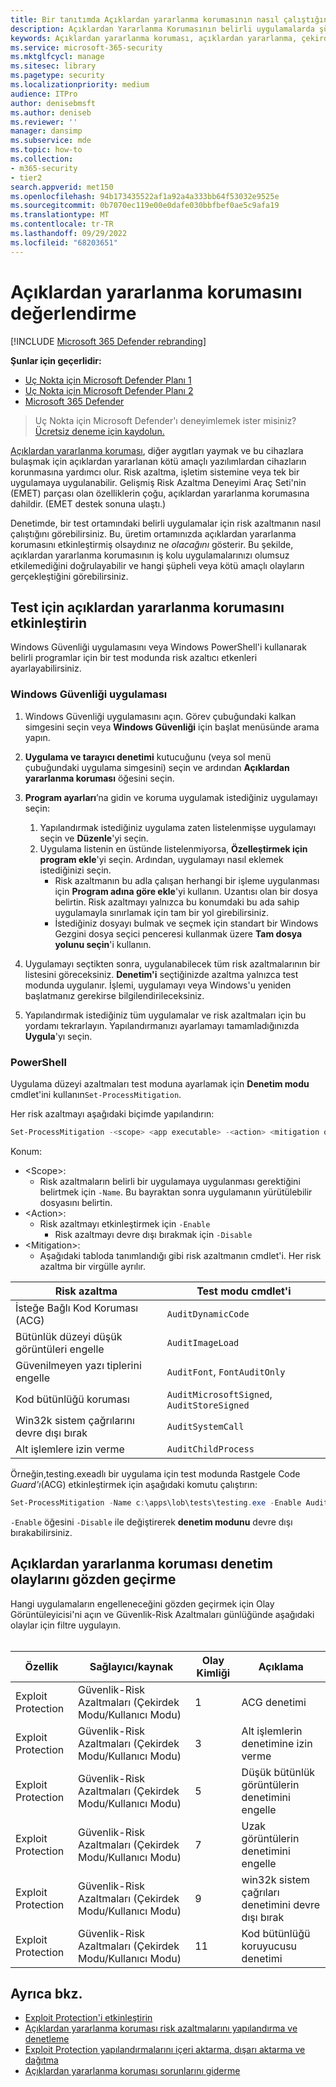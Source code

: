 ```yaml
---
title: Bir tanıtımda Açıklardan yararlanma korumasının nasıl çalıştığını görün
description: Açıklardan Yararlanma Korumasının belirli uygulamalarda şüpheli davranışların oluşmasını nasıl engelleyebileceğini görün.
keywords: Açıklardan yararlanma koruması, açıklardan yararlanma, çekirdek, olaylar, değerlendirme, tanıtım, deneme, risk azaltma
ms.service: microsoft-365-security
ms.mktglfcycl: manage
ms.sitesec: library
ms.pagetype: security
ms.localizationpriority: medium
audience: ITPro
author: denisebmsft
ms.author: deniseb
ms.reviewer: ''
manager: dansimp
ms.subservice: mde
ms.topic: how-to
ms.collection:
- m365-security
- tier2
search.appverid: met150
ms.openlocfilehash: 94b173435522af1a92a4a333bb64f53032e9525e
ms.sourcegitcommit: 0b7070ec119e00e0dafe030bbfbef0ae5c9afa19
ms.translationtype: MT
ms.contentlocale: tr-TR
ms.lasthandoff: 09/29/2022
ms.locfileid: "68203651"
---
```

# <a name="evaluate-exploit-protection"></a>Açıklardan yararlanma korumasını değerlendirme

[!INCLUDE [Microsoft 365 Defender rebranding](../../includes/microsoft-defender.md)]

**Şunlar için geçerlidir:**
- [Uç Nokta için Microsoft Defender Planı 1](https://go.microsoft.com/fwlink/?linkid=2154037)
- [Uç Nokta için Microsoft Defender Planı 2](https://go.microsoft.com/fwlink/?linkid=2154037)
- [Microsoft 365 Defender](https://go.microsoft.com/fwlink/?linkid=2118804)

> Uç Nokta için Microsoft Defender'ı deneyimlemek ister misiniz? [Ücretsiz deneme için kaydolun.](https://signup.microsoft.com/create-account/signup?products=7f379fee-c4f9-4278-b0a1-e4c8c2fcdf7e&ru=https://aka.ms/MDEp2OpenTrial?ocid=docs-wdatp-enablesiem-abovefoldlink)

[Açıklardan yararlanma koruması](exploit-protection.md), diğer aygıtları yaymak ve bu cihazlara bulaşmak için açıklardan yararlanan kötü amaçlı yazılımlardan cihazların korunmasına yardımcı olur. Risk azaltma, işletim sistemine veya tek bir uygulamaya uygulanabilir. Gelişmiş Risk Azaltma Deneyimi Araç Seti'nin (EMET) parçası olan özelliklerin çoğu, açıklardan yararlanma korumasına dahildir. (EMET destek sonuna ulaştı.)

Denetimde, bir test ortamındaki belirli uygulamalar için risk azaltmanın nasıl çalıştığını görebilirsiniz. Bu, üretim ortamınızda açıklardan yararlanma korumasını etkinleştirmiş olsaydınız ne *olacağını* gösterir. Bu şekilde, açıklardan yararlanma korumasının iş kolu uygulamalarınızı olumsuz etkilemediğini doğrulayabilir ve hangi şüpheli veya kötü amaçlı olayların gerçekleştiğini görebilirsiniz.

## <a name="enable-exploit-protection-for-testing"></a>Test için açıklardan yararlanma korumasını etkinleştirin

Windows Güvenliği uygulamasını veya Windows PowerShell'i kullanarak belirli programlar için bir test modunda risk azaltıcı etkenleri ayarlayabilirsiniz.

### <a name="windows-security-app"></a>Windows Güvenliği uygulaması

1. Windows Güvenliği uygulamasını açın. Görev çubuğundaki kalkan simgesini seçin veya **Windows Güvenliği** için başlat menüsünde arama yapın.

2. **Uygulama ve tarayıcı denetimi** kutucuğunu (veya sol menü çubuğundaki uygulama simgesini) seçin ve ardından **Açıklardan yararlanma koruması** öğesini seçin.

3. **Program ayarları**’na gidin ve koruma uygulamak istediğiniz uygulamayı seçin:

    1. Yapılandırmak istediğiniz uygulama zaten listelenmişse uygulamayı seçin ve **Düzenle**'yi seçin.
    2. Uygulama listenin en üstünde listelenmiyorsa, **Özelleştirmek için program ekle**'yi seçin. Ardından, uygulamayı nasıl eklemek istediğinizi seçin.
        - Risk azaltmanın bu adla çalışan herhangi bir işleme uygulanması için **Program adına göre ekle**'yi kullanın. Uzantısı olan bir dosya belirtin. Risk azaltmayı yalnızca bu konumdaki bu ada sahip uygulamayla sınırlamak için tam bir yol girebilirsiniz.
        - İstediğiniz dosyayı bulmak ve seçmek için standart bir Windows Gezgini dosya seçici penceresi kullanmak üzere **Tam dosya yolunu seçin**'i kullanın.

4. Uygulamayı seçtikten sonra, uygulanabilecek tüm risk azaltmalarının bir listesini göreceksiniz. **Denetim'i** seçtiğinizde azaltma yalnızca test modunda uygulanır. İşlemi, uygulamayı veya Windows'u yeniden başlatmanız gerekirse bilgilendirileceksiniz.

5. Yapılandırmak istediğiniz tüm uygulamalar ve risk azaltmaları için bu yordamı tekrarlayın. Yapılandırmanızı ayarlamayı tamamladığınızda **Uygula**'yı seçin.

### <a name="powershell"></a>PowerShell

Uygulama düzeyi azaltmaları test moduna ayarlamak için **Denetim modu** cmdlet'ini kullanın`Set-ProcessMitigation`.

Her risk azaltmayı aşağıdaki biçimde yapılandırın:

```PowerShell
Set-ProcessMitigation -<scope> <app executable> -<action> <mitigation or options>,<mitigation or options>,<mitigation or options>
```

Konum:

- \<Scope\>:
  - Risk azaltmaların belirli bir uygulamaya uygulanması gerektiğini belirtmek için `-Name`. Bu bayraktan sonra uygulamanın yürütülebilir dosyasını belirtin.
- \<Action\>:
  - Risk azaltmayı etkinleştirmek için `-Enable`
    - Risk azaltmayı devre dışı bırakmak için `-Disable`
- \<Mitigation\>:
  - Aşağıdaki tabloda tanımlandığı gibi risk azaltmanın cmdlet'i. Her risk azaltma bir virgülle ayrılır.

|Risk azaltma|Test modu cmdlet'i|
|---|---|
|İsteğe Bağlı Kod Koruması (ACG)|`AuditDynamicCode`|
|Bütünlük düzeyi düşük görüntüleri engelle|`AuditImageLoad`
|Güvenilmeyen yazı tiplerini engelle|`AuditFont`, `FontAuditOnly`|
|Kod bütünlüğü koruması|`AuditMicrosoftSigned`, `AuditStoreSigned`|
|Win32k sistem çağrılarını devre dışı bırak|`AuditSystemCall`|
|Alt işlemlere izin verme|`AuditChildProcess`|

Örneğin,testing.exeadlı bir uygulama için test modunda Rastgele Code *Guard'ı*(ACG) etkinleştirmek için aşağıdaki komutu çalıştırın:

```PowerShell
Set-ProcessMitigation -Name c:\apps\lob\tests\testing.exe -Enable AuditDynamicCode
```

`-Enable` öğesini `-Disable` ile değiştirerek **denetim modunu** devre dışı bırakabilirsiniz.

## <a name="review-exploit-protection-audit-events"></a>Açıklardan yararlanma koruması denetim olaylarını gözden geçirme

Hangi uygulamaların engelleneceğini gözden geçirmek için Olay Görüntüleyicisi'ni açın ve Güvenlik-Risk Azaltmaları günlüğünde aşağıdaki olaylar için filtre uygulayın.<br/><br/>

|Özellik|Sağlayıcı/kaynak|Olay Kimliği|Açıklama|
|---|---|--|---|
|Exploit Protection|Güvenlik-Risk Azaltmaları (Çekirdek Modu/Kullanıcı Modu)|1|ACG denetimi|
|Exploit Protection|Güvenlik-Risk Azaltmaları (Çekirdek Modu/Kullanıcı Modu)|3|Alt işlemlerin denetimine izin verme|
|Exploit Protection|Güvenlik-Risk Azaltmaları (Çekirdek Modu/Kullanıcı Modu)|5|Düşük bütünlük görüntülerin denetimini engelle|
|Exploit Protection|Güvenlik-Risk Azaltmaları (Çekirdek Modu/Kullanıcı Modu)|7|Uzak görüntülerin denetimini engelle|
|Exploit Protection|Güvenlik-Risk Azaltmaları (Çekirdek Modu/Kullanıcı Modu)|9|win32k sistem çağrıları denetimini devre dışı bırak|
|Exploit Protection|Güvenlik-Risk Azaltmaları (Çekirdek Modu/Kullanıcı Modu)|11|Kod bütünlüğü koruyucusu denetimi|

## <a name="see-also"></a>Ayrıca bkz.

- [Exploit Protection'i etkinleştirin](enable-exploit-protection.md)
- [Açıklardan yararlanma koruması risk azaltmalarını yapılandırma ve denetleme](customize-exploit-protection.md)
- [Exploit Protection yapılandırmalarını içeri aktarma, dışarı aktarma ve dağıtma](import-export-exploit-protection-emet-xml.md)
- [Açıklardan yararlanma koruması sorunlarını giderme](troubleshoot-exploit-protection-mitigations.md)
